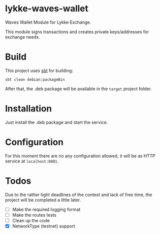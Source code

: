 # lykke-waves-wallet
Waves Wallet Module for Lykke Exchange.

This module signs transactions and creates private keys/addresses for exchange needs.

# Build

This project uses [sbt](https://www.scala-sbt.org/) for building:

```
sbt clean debian:packageBin
```

After that, the .deb package will be available in the `target` project folder.

# Installation

Just install the .deb package and start the service.

# Configuration

For this moment there are no any configuration allowed, it will be as HTTP service at `localhost:8081`.

# Todos

Due to the rather tight deadlines of the contest and lack of free time, the project will be completed a little later.

- [ ] Make the required logging format
- [ ] Make the routes tests
- [ ] Clean up the code
- [x] NetworkType (testnet) support
